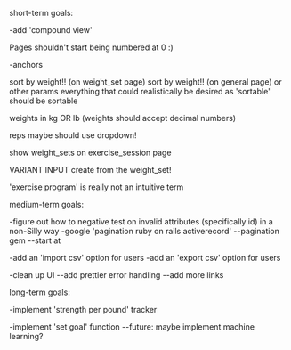 short-term goals:

-add 'compound view'


Pages shouldn't start being numbered at 0 :)


-anchors



sort by weight!! (on weight_set page)
sort by weight!! (on general page) or other params
everything that could realistically be desired as 'sortable' should be sortable

weights in kg OR lb (weights should accept decimal numbers)

reps maybe should use dropdown!

show weight_sets on exercise_session page

VARIANT INPUT
create from the weight_set!

'exercise program' is really not an intuitive term


medium-term goals:

-figure out how to negative test on invalid attributes (specifically id) in a non-Silly way
-google 'pagination ruby on rails activerecord'
--pagination gem
--start at




-add an 'import csv' option for users
-add an 'export csv' option for users

-clean up UI
--add prettier error handling
--add more links

long-term goals:

-implement 'strength per pound' tracker

-implement 'set goal' function
--future: maybe implement machine learning?
